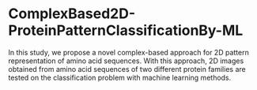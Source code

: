# ComplexBased2D-ProteinPatternClassificationBy-ML
In this study, we propose a novel complex-based approach for 2D pattern representation of amino acid sequences. With this approach, 2D images obtained from amino acid sequences of two different protein families are tested on the classification problem with machine learning methods.
